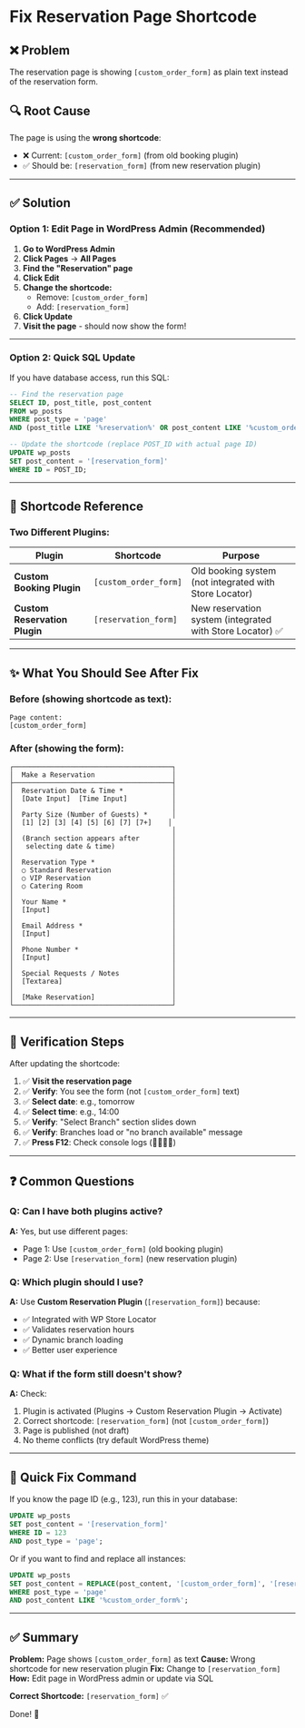 # Fix Reservation Page Shortcode

## ❌ Problem

The reservation page is showing `[custom_order_form]` as plain text instead of the reservation form.

## 🔍 Root Cause

The page is using the **wrong shortcode**:
- ❌ Current: `[custom_order_form]` (from old booking plugin)
- ✅ Should be: `[reservation_form]` (from new reservation plugin)

---

## ✅ Solution

### Option 1: Edit Page in WordPress Admin (Recommended)

1. **Go to WordPress Admin**
2. **Click Pages** → **All Pages**
3. **Find the "Reservation" page**
4. **Click Edit**
5. **Change the shortcode:**
   - Remove: `[custom_order_form]`
   - Add: `[reservation_form]`
6. **Click Update**
7. **Visit the page** - should now show the form!

---

### Option 2: Quick SQL Update

If you have database access, run this SQL:

```sql
-- Find the reservation page
SELECT ID, post_title, post_content
FROM wp_posts
WHERE post_type = 'page'
AND (post_title LIKE '%reservation%' OR post_content LIKE '%custom_order_form%');

-- Update the shortcode (replace POST_ID with actual page ID)
UPDATE wp_posts
SET post_content = '[reservation_form]'
WHERE ID = POST_ID;
```

---

## 🔧 Shortcode Reference

### Two Different Plugins:

| Plugin | Shortcode | Purpose |
|--------|-----------|---------|
| **Custom Booking Plugin** | `[custom_order_form]` | Old booking system (not integrated with Store Locator) |
| **Custom Reservation Plugin** | `[reservation_form]` | New reservation system (integrated with Store Locator) ✅ |

---

## ✨ What You Should See After Fix

### Before (showing shortcode as text):
```
Page content:
[custom_order_form]
```

### After (showing the form):
```
┌───────────────────────────────────────┐
│  Make a Reservation                   │
├───────────────────────────────────────┤
│  Reservation Date & Time *            │
│  [Date Input]  [Time Input]           │
│                                       │
│  Party Size (Number of Guests) *      │
│  [1] [2] [3] [4] [5] [6] [7] [7+]    │
│                                       │
│  (Branch section appears after        │
│   selecting date & time)              │
│                                       │
│  Reservation Type *                   │
│  ○ Standard Reservation               │
│  ○ VIP Reservation                    │
│  ○ Catering Room                      │
│                                       │
│  Your Name *                          │
│  [Input]                              │
│                                       │
│  Email Address *                      │
│  [Input]                              │
│                                       │
│  Phone Number *                       │
│  [Input]                              │
│                                       │
│  Special Requests / Notes             │
│  [Textarea]                           │
│                                       │
│  [Make Reservation]                   │
└───────────────────────────────────────┘
```

---

## 🧪 Verification Steps

After updating the shortcode:

1. ✅ **Visit the reservation page**
2. ✅ **Verify**: You see the form (not `[custom_order_form]` text)
3. ✅ **Select date**: e.g., tomorrow
4. ✅ **Select time**: e.g., 14:00
5. ✅ **Verify**: "Select Branch" section slides down
6. ✅ **Verify**: Branches load or "no branch available" message
7. ✅ **Press F12**: Check console logs (📅⏰🚀✅)

---

## ❓ Common Questions

### Q: Can I have both plugins active?
**A:** Yes, but use different pages:
- Page 1: Use `[custom_order_form]` (old booking plugin)
- Page 2: Use `[reservation_form]` (new reservation plugin)

### Q: Which plugin should I use?
**A:** Use **Custom Reservation Plugin** (`[reservation_form]`) because:
- ✅ Integrated with WP Store Locator
- ✅ Validates reservation hours
- ✅ Dynamic branch loading
- ✅ Better user experience

### Q: What if the form still doesn't show?
**A:** Check:
1. Plugin is activated (Plugins → Custom Reservation Plugin → Activate)
2. Correct shortcode: `[reservation_form]` (not `[custom_order_form]`)
3. Page is published (not draft)
4. No theme conflicts (try default WordPress theme)

---

## 🎯 Quick Fix Command

If you know the page ID (e.g., 123), run this in your database:

```sql
UPDATE wp_posts
SET post_content = '[reservation_form]'
WHERE ID = 123
AND post_type = 'page';
```

Or if you want to find and replace all instances:

```sql
UPDATE wp_posts
SET post_content = REPLACE(post_content, '[custom_order_form]', '[reservation_form]')
WHERE post_type = 'page'
AND post_content LIKE '%custom_order_form%';
```

---

## ✅ Summary

**Problem:** Page shows `[custom_order_form]` as text
**Cause:** Wrong shortcode for new reservation plugin
**Fix:** Change to `[reservation_form]`
**How:** Edit page in WordPress admin or update via SQL

**Correct Shortcode:** `[reservation_form]` ✅

Done! 🎉
